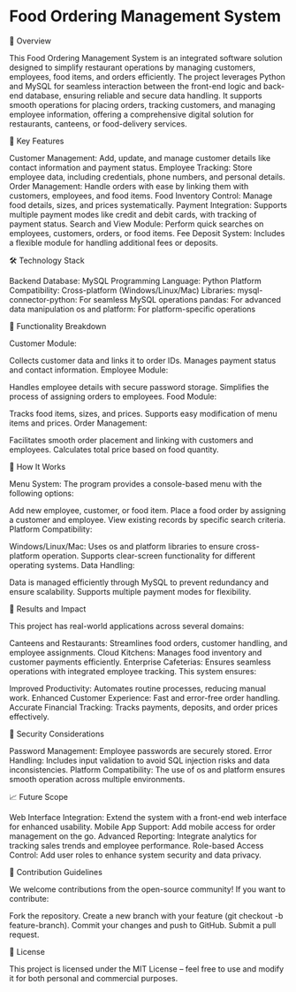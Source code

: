 # Food Ordering Management System

📑 Overview

This Food Ordering Management System is an integrated software solution designed to simplify restaurant operations by managing customers, employees, food items, and orders efficiently. The project leverages Python and MySQL for seamless interaction between the front-end logic and back-end database, ensuring reliable and secure data handling. It supports smooth operations for placing orders, tracking customers, and managing employee information, offering a comprehensive digital solution for restaurants, canteens, or food-delivery services.

🎯 Key Features

Customer Management: Add, update, and manage customer details like contact information and payment status.
Employee Tracking: Store employee data, including credentials, phone numbers, and personal details.
Order Management: Handle orders with ease by linking them with customers, employees, and food items.
Food Inventory Control: Manage food details, sizes, and prices systematically.
Payment Integration: Supports multiple payment modes like credit and debit cards, with tracking of payment status.
Search and View Module: Perform quick searches on employees, customers, orders, or food items.
Fee Deposit System: Includes a flexible module for handling additional fees or deposits.

🛠️ Technology Stack

Backend Database: MySQL
Programming Language: Python
Platform Compatibility: Cross-platform (Windows/Linux/Mac)
Libraries:
mysql-connector-python: For seamless MySQL operations
pandas: For advanced data manipulation
os and platform: For platform-specific operations

🚀 Functionality Breakdown

Customer Module:

Collects customer data and links it to order IDs.
Manages payment status and contact information.
Employee Module:

Handles employee details with secure password storage.
Simplifies the process of assigning orders to employees.
Food Module:

Tracks food items, sizes, and prices.
Supports easy modification of menu items and prices.
Order Management:

Facilitates smooth order placement and linking with customers and employees.
Calculates total price based on food quantity.

🧩 How It Works

Menu System:
The program provides a console-based menu with the following options:

Add new employee, customer, or food item.
Place a food order by assigning a customer and employee.
View existing records by specific search criteria.
Platform Compatibility:

Windows/Linux/Mac: Uses os and platform libraries to ensure cross-platform operation.
Supports clear-screen functionality for different operating systems.
Data Handling:

Data is managed efficiently through MySQL to prevent redundancy and ensure scalability.
Supports multiple payment modes for flexibility.

🌟 Results and Impact

This project has real-world applications across several domains:

Canteens and Restaurants: Streamlines food orders, customer handling, and employee assignments.
Cloud Kitchens: Manages food inventory and customer payments efficiently.
Enterprise Cafeterias: Ensures seamless operations with integrated employee tracking.
This system ensures:

Improved Productivity: Automates routine processes, reducing manual work.
Enhanced Customer Experience: Fast and error-free order handling.
Accurate Financial Tracking: Tracks payments, deposits, and order prices effectively.

🔐 Security Considerations

Password Management: Employee passwords are securely stored.
Error Handling: Includes input validation to avoid SQL injection risks and data inconsistencies.
Platform Compatibility: The use of os and platform ensures smooth operation across multiple environments.

📈 Future Scope

Web Interface Integration: Extend the system with a front-end web interface for enhanced usability.
Mobile App Support: Add mobile access for order management on the go.
Advanced Reporting: Integrate analytics for tracking sales trends and employee performance.
Role-based Access Control: Add user roles to enhance system security and data privacy.

🤝 Contribution Guidelines

We welcome contributions from the open-source community! If you want to contribute:

Fork the repository.
Create a new branch with your feature (git checkout -b feature-branch).
Commit your changes and push to GitHub.
Submit a pull request.

📝 License

This project is licensed under the MIT License – feel free to use and modify it for both personal and commercial purposes.







